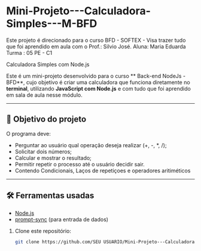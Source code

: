 # Mini-Projeto---Calculadora-Simples---M-BFD

Este projeto é direcionado para o curso BFD - SOFTEX - Visa trazer tudo que foi aprendido em aula com o Prof.: Silvio José.
Aluna: Maria Eduarda 
Turma : 05 PE - C1

Calculadora Simples com Node.js

Este é um mini-projeto desenvolvido para o curso ** Back-end NodeJs - BFD**, cujo objetivo é criar uma calculadora que funciona diretamente no **terminal**, utilizando **JavaScript com Node.js** e com tudo que foi aprendido em sala de aula nesse módulo.

---

## 🎯 Objetivo do projeto
O programa deve:
- Perguntar ao usuário qual operação deseja realizar (+, -, *, /);
- Solicitar dois números;
- Calcular e mostrar o resultado;
- Permitir repetir o processo até o usuário decidir sair.
- Contendo Condicionais, Laços de repetiçoes e operadores aritiméticos

---

## 🛠️ Ferramentas usadas
- [Node.js](https://nodejs.org/)
- [prompt-sync](https://www.npmjs.com/package/prompt-sync) (para entrada de dados)

1. Clone este repositório:
   ```bash
   git clone https://github.com/SEU USUARIO/Mini-Projeto---Calculadora-Simples---M-BFD.git
   

